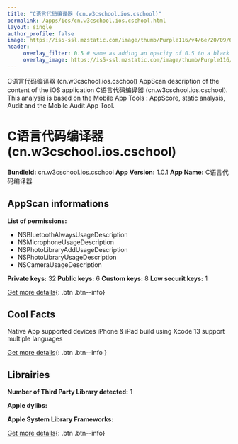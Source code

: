 ```yaml
---
title: "C语言代码编译器 (cn.w3cschool.ios.cschool)"
permalink: /apps/ios/cn.w3cschool.ios.cschool.html
layout: single
author_profile: false
image: https://is5-ssl.mzstatic.com/image/thumb/Purple116/v4/6e/20/09/6e2009d6-b26d-c200-67fe-d23ef55c4d35/AppIcon-1x_U007emarketing-0-4-85-220.png/512x512bb.jpg
header: 
     overlay_filter: 0.5 # same as adding an opacity of 0.5 to a black background
     overlay_image: https://is5-ssl.mzstatic.com/image/thumb/Purple116/v4/6e/20/09/6e2009d6-b26d-c200-67fe-d23ef55c4d35/AppIcon-1x_U007emarketing-0-4-85-220.png/512x512bb.jpg
---
```

C语言代码编译器 (cn.w3cschool.ios.cschool) AppScan description of the content of the iOS application C语言代码编译器 (cn.w3cschool.ios.cschool). This analysis is based on the Mobile App Tools : AppScore, static analysis, Audit and the Mobile Audit App Tool.

# C语言代码编译器 (cn.w3cschool.ios.cschool)

**BundleId:** cn.w3cschool.ios.cschool
**App Version:** 1.0.1
**App Name:** C语言代码编译器


## AppScan informations 

**List of permissions:** 
- NSBluetoothAlwaysUsageDescription
- NSMicrophoneUsageDescription
- NSPhotoLibraryAddUsageDescription
- NSPhotoLibraryUsageDescription
- NSCameraUsageDescription
  
  
**Private keys:** 32
**Public keys:** 6
**Custom keys:** 8
**Low securit keys:** 1
  
[Get more details](/pricing.html){: .btn .btn--info}

## Cool Facts

Native App
supported devices iPhone & iPad
build using Xcode 13
support multiple languages
  
[Get more details](/pricing.html){: .btn .btn--info }

## Librairies 
**Number of Third Party Library detected:** 1


**Apple dylibs:**


**Apple System Library Frameworks:**


  
[Get more details](/pricing.html){: .btn .btn--info}

